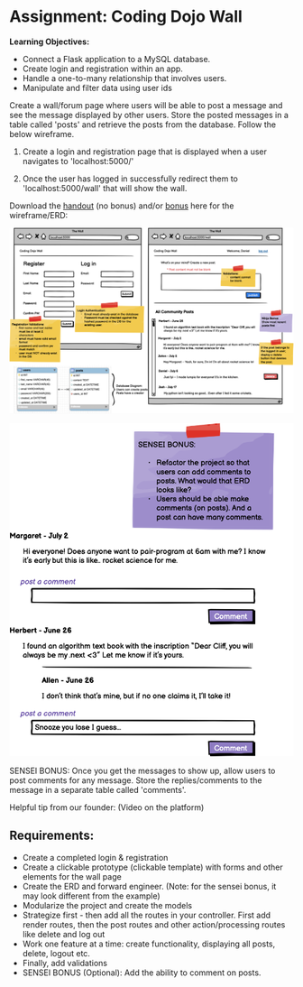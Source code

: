 # Assignment: Coding Dojo Wall
**Learning Objectives:**

- Connect a Flask application to a MySQL database.
- Create login and registration within an app.
- Handle a one-to-many relationship that involves users.
- Manipulate and filter data using user ids

Create a wall/forum page where users will be able to post a message and see the message displayed by other users. Store the posted messages in a table called 'posts' and retrieve the posts from the database. Follow the below wireframe.

1. Create a login and registration page that is displayed when a user navigates to 'localhost:5000/'

2. Once the user has logged in successfully redirect them to 'localhost:5000/wall' that will show the wall.

Download the [handout](https://assets.codingdojo.com/boomyeah2015/codingdojo/curriculum/content/chapter/1657832382__The_Wall_22.png) (no bonus) and/or [bonus](https://assets.codingdojo.com/boomyeah2015/codingdojo/curriculum/content/chapter/1657832505__the_wall_comments_bonus.png) here for the wireframe/ERD:

![Wall](wall.png)

![Bonus](bonus.png)

SENSEI BONUS: Once you get the messages to show up, allow users to post comments for any message. Store the replies/comments to the message in a separate table called 'comments'.

Helpful tip from our founder: (Video on the platform)

## Requirements:

- Create a completed login & registration
- Create a clickable prototype (clickable template) with forms and other elements for the wall page
- Create the ERD and forward engineer. (Note: for the sensei bonus, it may look different from the example)
- Modularize the project and create the models
- Strategize first - then add all the routes in your controller. First add render routes, then the post routes and other action/processing routes like delete and log out
- Work one feature at a time: create functionality, displaying all posts, delete, logout etc.
- Finally, add validations
- SENSEI BONUS (Optional): Add the ability to comment on posts.

